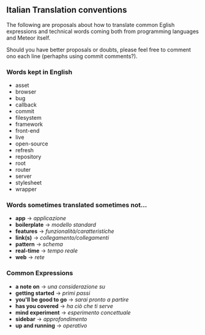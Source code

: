 ## Italian Translation conventions

The following are proposals about how to translate common Eglish expressions and technical words coming both from programming languages and Meteor itself.

Should you have better proposals or doubts, please feel free to comment ono each line (perhaphs using commit comments?).


### Words kept in English
  * asset
  * browser
  * bug
  * callback
  * commit
  * filesystem
  * framework
  * front-end
  * live
  * open-source
  * refresh
  * repository
  * root
  * router
  * server
  * stylesheet
  * wrapper


### Words sometimes translated sometimes not...

 * **app** -> *applicazione*
 * **boilerplate** -> *modello standard*
 * **features** -> *funzionalità/caratteristiche*
 * **link(s)** -> *collegamento/collegamenti*
 * **pattern** -> *schema*
 * **real-time** -> *tempo reale*
 * **web** -> *rete*


### Common Expressions

 * **a note on** -> *una considerazione su*
 * **getting started** -> *primi passi*
 * **you'll be good to go** -> *sarai pronto a partire*
 * **has you covered** -> *ha ciò che ti serve*
 * **mind experiment** -> *esperimento concettuale*
 * **sidebar** -> *approfondimento*
 * **up and running** -> *operativo*
